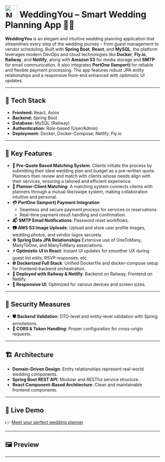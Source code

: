 # <img src="frontend/public/Logo.ico" width="40" height="40" alt="Natours"/> WeddingYou – Smart Wedding Planning App 💍📅

**WeddingYou** is an elegant and intuitive wedding planning application that streamlines every step of the wedding journey – from guest management to vendor scheduling. Built with **Spring Boot**, **React**, and **MySQL**, the platform leverages modern DevOps and cloud technologies like **Docker**, **Fly.io**, **Railway**, and **Netlify**, along with **Amazon S3** for media storage and **SMTP** for email communication. It also integrates **PortOne (Iamport)** for reliable and flexible payment processing. The app features robust JPA entity relationships and a responsive front-end enhanced with optimistic UI updates.

---

## 🚀 Tech Stack

- **Frontend:** React, Axios
- **Backend:** Spring Boot
- **Database:** MySQL (Railway)
- **Authentication:** Role-based (User/Admin)
- **Deployment:** Docker, Docker-Compose, Netlify, Fly.io

---

## 🌟 Key Features

- **📝 Pre-Quote Based Matching System**: Clients initiate the process by submitting their ideal wedding plan and budget as a pre-written quote. Planners then review and match with clients whose needs align with their services, ensuring a tailored and efficient experience.
- **🤝 Planner-Client Matching**: A matching system connects clients with planners through a mutual like/swipe system, making collaboration intuitive and personal.
- **💳 PortOne (Iamport) Payment Integration**
    - Seamless and secure payment process for services or reservations.
    - Real-time payment result handling and confirmation.
- **📬 SMTP Email Notifications**: Password reset workflows.
- **📷 AWS S3 Image Uploads**: Upload and store user profile images, wedding photos, and vendor logos securely.
- **⚙️ Spring Data JPA Relationships**:Extensive use of OneToMany, ManyToOne, and ManyToMany associations.
- **⚡ Optimistic UI in React**: Instant UI updates for smoother UX during guest list edits, RSVP responses, etc.
- **🌐 Dockerized Full Stack**: Unified Dockerfile and docker-compose setup for frontend-backend orchestration.
- **📡 Deployed with Railway & Netlify**: Backend on Railway, Frontend on Netlify.
- **📱 Responsive UI**: Optimized for various devices and screen sizes.

---

## 🔐 Security Measures

- **🛡️ Backend Validation**: DTO-level and entity-level validation with Spring annotations.
- **🔐 CORS & Token Handling**: Proper configuration for cross-origin requests.

---

## 🏗️ Architecture

- **Domain-Driven Design**: Entity relationships represent real-world wedding components.
- **Spring Boot REST API**: Modular and RESTful service structure.
- **React Component-Based Architecture**: Clean and maintainable frontend components.

---

## 🚀 Live Demo

👉 [Meet your perfect wedding planner](https://weddingyou-dahee-kim.netlify.app/)

---

## 🖼 Preview



---
